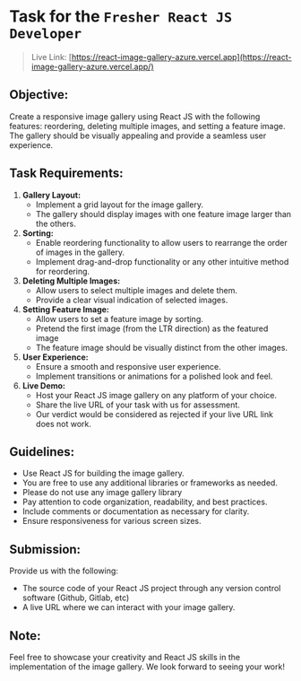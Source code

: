 # Task for the `Fresher React JS Developer`

> Live Link: [https://react-image-gallery-azure.vercel.app](https://react-image-gallery-azure.vercel.app/) 

## Objective:

Create a responsive image gallery using React JS with the following features: reordering, deleting multiple images, and setting a feature image. The gallery should be visually appealing and provide a seamless user experience.

## Task Requirements:

1. **Gallery Layout:**
   - Implement a grid layout for the image gallery.
   - The gallery should display images with one feature image larger than the others.
2. **Sorting:**
   - Enable reordering functionality to allow users to rearrange the order of images in the gallery.
   - Implement drag-and-drop functionality or any other intuitive method for reordering.
3. **Deleting Multiple Images:**
   - Allow users to select multiple images and delete them.
   - Provide a clear visual indication of selected images.
4. **Setting Feature Image:**
   - Allow users to set a feature image by sorting.
   - Pretend the first image (from the LTR direction) as the featured image
   - The feature image should be visually distinct from the other images.
5. **User Experience:**
   - Ensure a smooth and responsive user experience.
   - Implement transitions or animations for a polished look and feel.
6. **Live Demo:**
   - Host your React JS image gallery on any platform of your choice.
   - Share the live URL of your task with us for assessment.
   - Our verdict would be considered as rejected if your live URL link does not work.

## Guidelines:

- Use React JS for building the image gallery.
- You are free to use any additional libraries or frameworks as needed.
- Please do not use any image gallery library
- Pay attention to code organization, readability, and best practices.
- Include comments or documentation as necessary for clarity.
- Ensure responsiveness for various screen sizes.

## Submission:

Provide us with the following:

- The source code of your React JS project through any version control software (Github, Gitlab, etc)
- A live URL where we can interact with your image gallery.

## Note:

Feel free to showcase your creativity and React JS skills in the implementation of the image gallery. We look forward to seeing your work!
